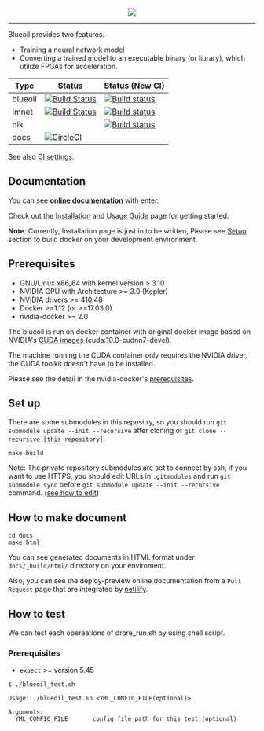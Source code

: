 <div align="center">
  <img src="https://s3-ap-northeast-1.amazonaws.com/leapmind-public-storage/img/blueoil_cover.png">
</div>

---

Blueoil provides two features.
* Training a neural network model
* Converting a trained model to an executable binary (or library), which utilize FPGAs for acceleration.

| Type | Status | Status (New CI) |
| --- | --- | --- |
| blueoil | [![Build Status](https://jenkins.blueoil.org/job/blueoil_main/badge/icon)](https://jenkins.blueoil.org/job/blueoil_main/) | [![Build status](https://badge.buildkite.com/c56e1c6e8160a5351fc2aa19dce80705b1aa8426ad322cf9e3.svg?branch=master)](https://buildkite.com/blueoil/blueoil-test) |
| lmnet | [![Build Status](https://jenkins.blueoil.org/job/blueoil_lmnet/badge/icon)](https://jenkins.blueoil.org/job/blueoil_lmnet/) | [![Build status](https://badge.buildkite.com/45ff7e206fc1de4c160f72781463fdbbcffb1321c1e69e08d1.svg?branch=master)](https://buildkite.com/blueoil/lmnet-test) |
| dlk | | [![Build status](https://badge.buildkite.com/c1d2082e8076b48057a621c7dbabfa280975dcd71da83f49e9.svg?branch=master)](https://buildkite.com/blueoil/dlk-test) |
| docs | [![CircleCI](https://circleci.com/gh/blue-oil/blueoil.svg?style=svg)](https://circleci.com/gh/blue-oil/blueoil) |

See also [CI settings](./tests/README.md).
## Documentation

You can see **[online documentation](https://docs.blueoil.org)** with enter.

Check out the [Installation](https://docs.blueoil.org/install/install.html) and [Usage Guide](https://docs.blueoil.org/usage/index.html) page for getting started.


**Note**: Currently, Installation page is just in to be written, Please see [Setup](#set-up) section to build docker on your development environment.


## Prerequisites
- GNU/Linux x86_64 with kernel version > 3.10
- NVIDIA GPU with Architecture >= 3.0 (Kepler)
- NVIDIA drivers >= 410.48
- Docker >=1.12 (or >=17.03.0)
- nvidia-docker >= 2.0

The blueoil is run on docker container with original docker image based on NVIDIA's [CUDA images](https://github.com/NVIDIA/nvidia-docker/wiki/CUDA#requirements) (cuda:10.0-cudnn7-devel).

The machine running the CUDA container only requires the NVIDIA driver, the CUDA toolkit doesn't have to be installed.

Please see the detail in the nvidia-docker's [prerequisites](https://github.com/NVIDIA/nvidia-docker/wiki/Installation-(version-2.0)#prerequisites).

## Set up
There are some submodules in this repositry, so you should run `git submodule update --init --recursive` after cloning or `git clone --recursive [this repository]`.
```
make build
```
Note: The private repository submodules are set to connect by ssh, if you want to use HTTPS, you should edit URLs in `.gitmodules` and run `git submodule sync` before `git submodule update --init --recursive` command. ([see how to edit](https://stackoverflow.com/a/30885128))


## How to make document

```
cd docs
make html
```

You can see generated documents in HTML format under `docs/_build/html/` directory on your enviroment.

Also, you can see the deploy-preview online documentation from a `Pull Request` page that are integrated by [netilify](http://netlify.com).


## How to test
We can test each opereations of drore_run.sh by using shell script.

### Prerequisites
- `expect` >= version 5.45

```
$ ./blueoil_test.sh

Usage: ./blueoil_test.sh <YML_CONFIG_FILE(optional)>

Arguments:
  YML_CONFIG_FILE       config file path for this test (optional)
```

